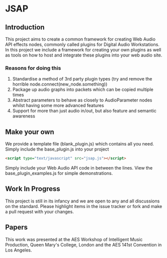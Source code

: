 # JSAP

## Introduction

This project aims to create a common framework for creating Web Audio API effects nodes, commonly called plugins for Digital Audio Workstations. In this project we include a framework for creating your own plugins as well as tools on how to host and integrate these plugins into your web audio site.

### Reasons for doing this

1. Standardise a method of 3rd party plugin types (try and remove the horrible node.connect(new_node.something))
2. Package up audio graphs into packets which can be copied multiple times
3. Abstract parameters to behave as closely to AudioParameter nodes whilst having some more advanced features
4. Support for more than just audio in/out, but also feature and semantic awareness

## Make your own

We provide a template file (blank_plugin.js) which contains all you need. Simply include the base_plugin.js into your project

```html
<script type="text/javascript" src="jsap.js"></script>
```

Simply include your Web Audio API code in between the lines. View the base_plugin_examples.js for simple demonstrations.

## Work In Progress

This project is still in its infancy and we are open to any and all discussions on the standard. Please highlight items in the issue tracker or fork and make a pull request with your changes.

## Papers

This work was presented at the AES Workshop of Intelligent Music Production, Queen Mary's College, London and the AES 141st Convention in Los Angeles.